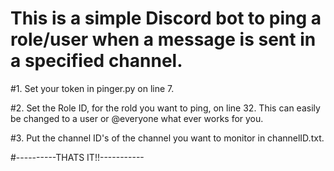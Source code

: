 # This is a simple Discord bot to ping a role/user when a message is sent in a specified channel.

#1. Set your token in pinger.py on line 7.

#2. Set the Role ID, for the rold you want to ping, on line 32.  This can easily be changed to a user or @everyone what ever works for you.

#3. Put the channel ID's of the channel you want to monitor in channelID.txt.

#----------THATS IT!!-----------

